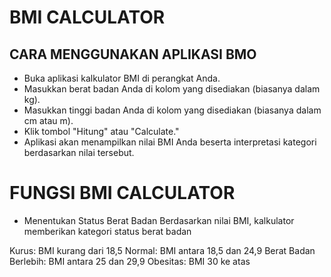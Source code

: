 # BMI CALCULATOR

## CARA MENGGUNAKAN APLIKASI BMO
* Buka aplikasi kalkulator BMI di perangkat Anda.
* Masukkan berat badan Anda di kolom yang disediakan (biasanya dalam kg).
* Masukkan tinggi badan Anda di kolom yang disediakan (biasanya dalam cm atau m).
* Klik tombol "Hitung" atau "Calculate."
* Aplikasi akan menampilkan nilai BMI Anda beserta interpretasi kategori berdasarkan nilai tersebut.

# FUNGSI BMI CALCULATOR
* Menentukan Status Berat Badan
Berdasarkan nilai BMI, kalkulator memberikan kategori status berat badan

Kurus: BMI kurang dari 18,5
Normal: BMI antara 18,5 dan 24,9
Berat Badan Berlebih: BMI antara 25 dan 29,9
Obesitas: BMI 30 ke atas
